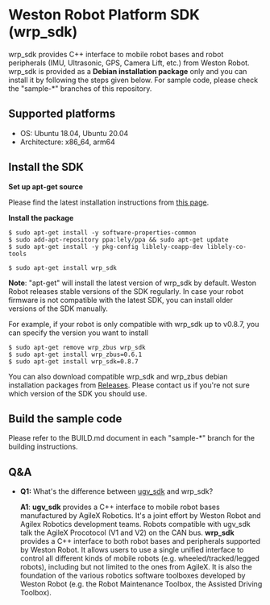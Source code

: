 # Weston Robot Platform SDK (wrp_sdk)

wrp_sdk provides C++ interface to mobile robot bases and robot peripherals (IMU, Ultrasonic, GPS, Camera Lift, etc.) from Weston Robot. wrp_sdk is provided as a **Debian installation package** only and you can install it by following the steps given below. For sample code, please check the "sample-*" branches of this repository. 

## Supported platforms

* OS: Ubuntu 18.04, Ubuntu 20.04
* Architecture: x86_64, arm64

## Install the SDK

**Set up apt-get source**

Please find the latest installation instructions from [this page](https://docs.westonrobot.net/software/installation_guide.html).

**Install the package**

```
$ sudo apt-get install -y software-properties-common
$ sudo add-apt-repository ppa:lely/ppa && sudo apt-get update
$ sudo apt-get install -y pkg-config liblely-coapp-dev liblely-co-tools
```

```
$ sudo apt-get install wrp_sdk
```

**Note**: "apt-get" will install the latest version of wrp_sdk by default. Weston Robot releases stable versions of the SDK regularly. In case your robot firmware is not compatible with the latest SDK, you can install older versions of the SDK manually. 

For example, if your robot is only compatible with wrp_sdk up to v0.8.7, you can specify the version you want to install

```
$ sudo apt-get remove wrp_zbus wrp_sdk
$ sudo apt-get install wrp_zbus=0.6.1
$ sudo apt-get install wrp_sdk=0.8.7
```

You can also download compatible wrp_sdk and wrp_zbus debian installation packages from [Releases](https://github.com/westonrobot/wrp_sdk/releases). Please contact us if you're not sure which version of the SDK you should use.

## Build the sample code

Please refer to the BUILD.md document in each "sample-*" branch for the building instructions.

## Q&A

* **Q1:** What's the difference between [ugv_sdk](https://github.com/westonrobot/ugv_sdk) and wrp_sdk?

    **A1**: **ugv_sdk** provides a C++ interface to mobile robot bases manufactured by AgileX Robotics. It's a joint effort by Weston Robot and Agilex Robotics development teams. Robots compatible with ugv_sdk talk the AgileX Procotocol (V1 and V2) on the CAN bus. 
    **wrp_sdk** provides a C++ interface to both robot bases and peripherals supported by Weston Robot. It allows users to use a single unified interface to control all different kinds of mobile robots (e.g. wheeled/tracked/legged robots), including but not limited to the ones from AgileX. It is also the foundation of the various robotics software toolboxes developed by Weston Robot (e.g. the Robot Maintenance Toolbox, the Assisted Driving Toolbox).